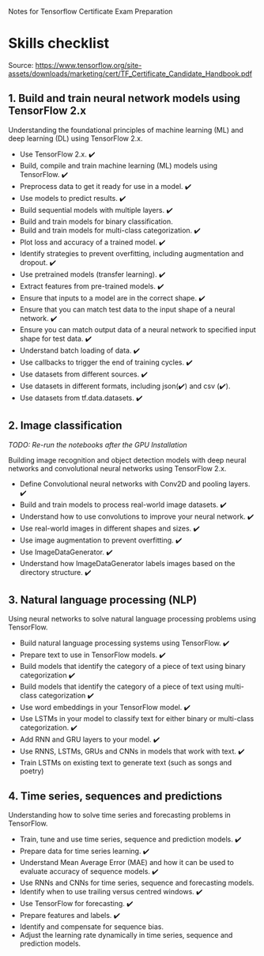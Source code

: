 Notes for Tensorflow Certificate Exam Preparation

# Skills checklist

Source: https://www.tensorflow.org/site-assets/downloads/marketing/cert/TF_Certificate_Candidate_Handbook.pdf

## 1. Build and train neural network models using TensorFlow 2.x

Understanding the foundational principles of machine learning (ML) and deep learning (DL) using TensorFlow 2.x.

- Use TensorFlow 2.x. ✔️
- Build, compile and train machine learning (ML) models using TensorFlow. ✔️
- Preprocess data to get it ready for use in a model. ✔️
- Use models to predict results. ✔️
- Build sequential models with multiple layers. ✔️
- Build and train models for binary classification.
- Build and train models for multi-class categorization. ✔️
- Plot loss and accuracy of a trained model. ✔️
- Identify strategies to prevent overfitting, including augmentation and dropout. ✔️  
- Use pretrained models (transfer learning). ✔️  
- Extract features from pre-trained models. ✔️  
- Ensure that inputs to a model are in the correct shape. ✔️
- Ensure that you can match test data to the input shape of a neural network. ✔️
- Ensure you can match output data of a neural network to specified input shape for test data. ✔️
- Understand batch loading of data. ✔️  
- Use callbacks to trigger the end of training cycles. ✔️
- Use datasets from different sources. ✔️  
- Use datasets in different formats, including json(✔️) and csv (✔️).
- Use datasets from tf.data.datasets. ✔️

## 2. Image classification

_TODO: Re-run the notebooks after the GPU Installation_  

Building image recognition and object detection models with deep neural networks and convolutional neural networks using TensorFlow 2.x. 

- Define Convolutional neural networks with Conv2D and pooling layers. ✔️  
- Build and train models to process real-world image datasets. ✔️  
- Understand how to use convolutions to improve your neural network. ✔️
- Use real-world images in different shapes and sizes. ✔️  
- Use image augmentation to prevent overfitting. ✔️  
- Use ImageDataGenerator. ✔️  
- Understand how ImageDataGenerator labels images based on the directory structure. ✔️  

## 3. Natural language processing (NLP)

Using neural networks to solve natural language processing problems using TensorFlow.

- Build natural language processing systems using TensorFlow. ✔️  
- Prepare text to use in TensorFlow models. ✔️  
- Build models that identify the category of a piece of text using binary categorization ✔️
- Build models that identify the category of a piece of text using multi-class categorization ✔️ 
- Use word embeddings in your TensorFlow model. ✔️
- Use LSTMs in your model to classify text for either binary or multi-class categorization. ✔️  
- Add RNN and GRU layers to your model. ✔️  
- Use RNNS, LSTMs, GRUs and CNNs in models that work with text. ✔️  
- Train LSTMs on existing text to generate text (such as songs and poetry)

## 4. Time series, sequences and predictions

Understanding how to solve time series and forecasting problems in TensorFlow. 

- Train, tune and use time series, sequence and prediction models. ✔️
- Prepare data for time series learning. ✔️
- Understand Mean Average Error (MAE) and how it can be used to evaluate accuracy of sequence models. ✔️
- Use RNNs and CNNs for time series, sequence and forecasting models.
- Identify when to use trailing versus centred windows. ✔️
- Use TensorFlow for forecasting.  ✔️  
- Prepare features and labels. ✔️
- Identify and compensate for sequence bias.
- Adjust the learning rate dynamically in time series, sequence and prediction models.

